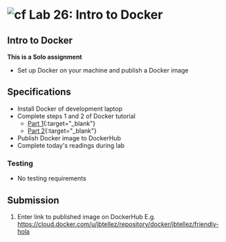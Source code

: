 # ![cf](http://i.imgur.com/7v5ASc8.png) Lab 26: Intro to Docker

## Intro to Docker

**This is a Solo  assignment**

<!-- short description of project -->
- Set up Docker on your machine and publish a Docker image

## Specifications
<!-- Write a spefication for the features required in this lab assignment -->
- Install Docker of development laptop
- Complete steps 1 and 2 of Docker tutorial
	- [Part 1](https://docs.docker.com/get-started/){:target="_blank"}
	- [Part 2](https://docs.docker.com/get-started/part2/){:target="_blank"}
- Publish Docker image to DockerHub
- Complete today's readings during lab

### Testing
- No testing requirements


## Submission
1. Enter link to published image on DockerHub E.g. https://cloud.docker.com/u/jbtellez/repository/docker/jbtellez/friendly-hola
